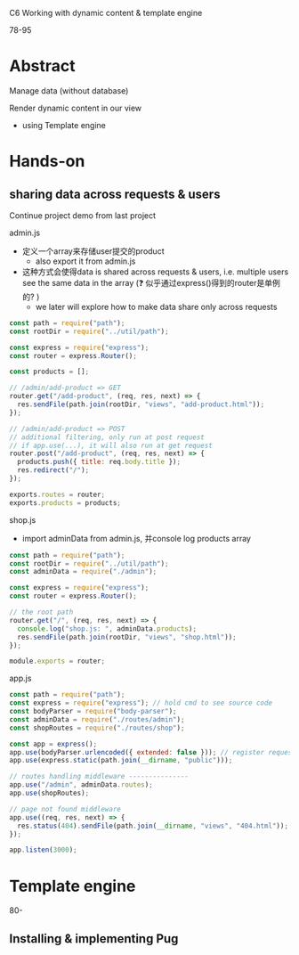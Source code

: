 C6 Working with dynamic content & template engine

78-95



# Abstract 

Manage data (without database)

Render dynamic content in our view

+ using Template engine



# Hands-on

## sharing data across requests & users

Continue project demo from last project



admin.js

+ 定义一个array来存储user提交的product
  + also export it from admin.js
+ 这种方式会使得data is shared across requests & users, i.e. multiple users see the same data in the array (:question: 似乎通过express()得到的router是单例的? )
  + we later will explore how to make data share only across requests 

```js
const path = require("path");
const rootDir = require("../util/path");

const express = require("express");
const router = express.Router();

const products = [];

// /admin/add-product => GET
router.get("/add-product", (req, res, next) => {
  res.sendFile(path.join(rootDir, "views", "add-product.html"));
});

// /admin/add-product => POST
// additional filtering, only run at post request
// if app.use(...), it will also run at get request
router.post("/add-product", (req, res, next) => {
  products.push({ title: req.body.title });
  res.redirect("/");
});

exports.routes = router;
exports.products = products;
```

shop.js

+ import adminData from admin.js, 并console log products array

```js
const path = require("path");
const rootDir = require("../util/path");
const adminData = require("./admin");

const express = require("express");
const router = express.Router();

// the root path
router.get("/", (req, res, next) => {
  console.log("shop.js: ", adminData.products);
  res.sendFile(path.join(rootDir, "views", "shop.html"));
});

module.exports = router;
```

app.js

```js
const path = require("path");
const express = require("express"); // hold cmd to see source code
const bodyParser = require("body-parser");
const adminData = require("./routes/admin");
const shopRoutes = require("./routes/shop");

const app = express();
app.use(bodyParser.urlencoded({ extended: false })); // register request body parser
app.use(express.static(path.join(__dirname, "public")));

// routes handling middleware ---------------
app.use("/admin", adminData.routes);
app.use(shopRoutes);

// page not found middleware
app.use((req, res, next) => {
  res.status(404).sendFile(path.join(__dirname, "views", "404.html"));
});

app.listen(3000);
```



# Template engine

80-



## Installing & implementing Pug



